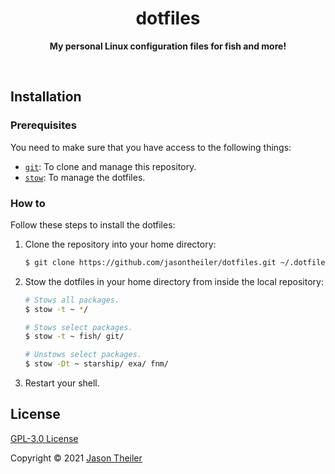 <div align="center">

# dotfiles

**My personal Linux configuration files for fish and more!**

<br />

</div>

## Installation

### Prerequisites

You need to make sure that you have access to the following things:

- [`git`](https://git-scm.com/): To clone and manage this repository.
- [`stow`](https://www.gnu.org/software/stow/): To manage the dotfiles.

### How to

Follow these steps to install the dotfiles:

1. Clone the repository into your home directory:

   ```sh
   $ git clone https://github.com/jasontheiler/dotfiles.git ~/.dotfiles
   ```

2. Stow the dotfiles in your home directory from inside the local repository:

   ```sh
   # Stows all packages.
   $ stow -t ~ */

   # Stows select packages.
   $ stow -t ~ fish/ git/

   # Unstows select packages.
   $ stow -Dt ~ starship/ exa/ fnm/
   ```

3. Restart your shell.

## License

[GPL-3.0 License](/LICENSE)

Copyright © 2021 [Jason Theiler](https://github.com/jasontheiler)
